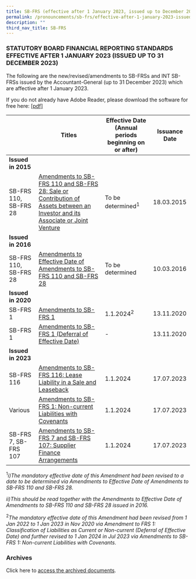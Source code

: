 ```yaml
---
title: SB-FRS (effective after 1 January 2023, issued up to December 2023)
permalink: /pronouncements/sb-frs/effective-after-1-january-2023-issued-up-to-december-2023/
description: ""
third_nav_title: SB-FRS
---
```

### STATUTORY BOARD FINANCIAL REPORTING STANDARDS EFFECTIVE AFTER 1 JANUARY 2023 (ISSUED UP TO 31 DECEMBER 2023)

  

The following are the new/revised/amendments to SB-FRSs and INT SB-FRSs issued by the Accountant-General (up to 31 December 2023) which are affective after 1 January 2023.

If you do not already have Adobe Reader, please download the software for free here:&nbsp;[\[pdf\]](http://www.adobe.com/products/acrobat/readstep2.html)



| | Titles | Effective Date (Annual periods beginning on or after) | Issuance Date |
| -------- | -------- | -------- | -------- |
| **Issued in 2015** |  |  |  |
| SB-FRS 110,<br>SB-FRS 28 | [Amendments to SB-FRS 110 and SB-FRS 28: Sale or Contribution of Assets between an Investor and its Associate or Joint Venture ](/files/Docs/Default%20Source/Sb%20Frs/Effective%20As%20At%201%20January%202023/amendments_to_sb-frs_110_and_sb-frs_28.pdf) | To be determined<sup>1</sup> | 18.03.2015 |
| **Issued in 2016** |  |  |  |
| SB-FRS 110,<br>SB-FRS 28 | [Amendments to Effective Date of Amendments to SB-FRS 110 and SB-FRS 28 ](/files/Docs/Default%20Source/Sb%20Frs/Effective%20As%20At%201%20January%202023/amendments_to_effective_date_of_amendments_to_sb-frs_110_and_sb-frs_28.pdf) | To be determined | 10.03.2016 |
| **Issued in 2020** |  |  |  |
| SB-FRS 1 | [Amendments to SB-FRS 1 ](/files/Docs/Default%20Source/Sb%20Frs/Effective%20As%20At%201%20January%202023/Item%201%20-%20amendments-to-sb-frs-1.pdf) | 1.1.2024<sup>2</sup> | 13.11.2020 |
| SB-FRS 1 | [Amendments to SB-FRS 1 (Deferral of Effective Date) ](/files/Docs/Default%20Source/Sb%20Frs/Effective%20As%20At%201%20January%202023/Item%202%20-%20amendments-to-sb-frs-1---deferral-of-effective-date.pdf) | - | 13.11.2020 |
| **Issued in 2023** |  |  |  |
| SB-FRS 116 | [Amendments to SB-FRS 116: Lease Liability in a Sale and Leaseback](/files/Docs/Default%20Source/Sb%20Frs/Effective%20As%20At%201%20January%202023/amendments%20to%20sb-frs%20116.pdf) | 1.1.2024 | 17.07.2023 |
| Various | [Amendments to SB-FRS 1: Non-current Liabilities with Covenants](/files/Docs/Default%20Source/Sb%20Frs/Effective%20As%20At%201%20January%202023/amendments%20to%20sb-frs%201%20non-current%20liabilities%20with%20covenants.pdf) | 1.1.2024| 17.07.2023 |
| SB-FRS 7, SB-FRS 107 | [Amendments to SB-FRS 7 and SB-FRS 107: Supplier Finance Arrangements](/files/Docs/Default%20Source/Sb%20Frs/Effective%20As%20At%201%20January%202023/amendments%20to%20sb-frs%207%20and%20sb-frs%20107%20supplier%20finance%20arrangements.pdf) | 1.1.2024 | 17.07.2023 |


<sup>1</sup>*i)The mandatory effective date of this Amendment had been revised to a date to be determined via Amendments to Effective Date of Amendments to SB-FRS 110 and SB-FRS 28.*

*ii)This should be read together with the Amendments to Effective Date of Amendments to SB-FRS 110 and SB-FRS 28 issued in 2016.*

<sup>2</sup>*The mandatory effective date of this Amendment had been revised from 1 Jan 2022 to 1 Jan 2023 in Nov 2020 via Amendment to FRS 1: Classification of Liabilities as Current or Non-current (Deferral of Effective Date) and further revised to 1 Jan 2024 in Jul 2023 via Amendments to SB-FRS 1: Non-current Liabilities with Covenants.*

### Archives&nbsp;

Click here to [access the archived documents](/pronouncements/sb-frs/archives/).
